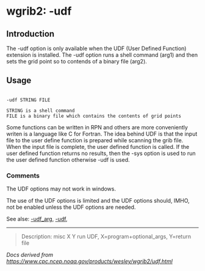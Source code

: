 # wgrib2: -udf

## Introduction

The -udf option is only available when the UDF
(User Defined Function) extension is installed.
The -udf option runs a shell command (arg1) and then
sets the grid point so to contends of a binary file (arg2).

## Usage

```

-udf STRING FILE

STRING is a shell command
FILE is a binary file which contains the contents of grid points

```

Some functions can be written in RPN and others are more
conveniently writen is a language like C for Fortran.
The idea behind UDF is that the input file to the user
define function is prepared while scanning the grib file.
When the input file is complete, the user defined function
is called. If the user defined function returns no results, then
the -sys option is used to run the user
defined function otherwise -udf is used.

### Comments

The UDF options may not work in windows.

The use of the UDF options is limited and the UDF options should, IMHO,
not be enabled unless the UDF options are needed.

See alse: [-udf_arg](./udf_arg.md),
[-udf](./udf.md),

---

> Description: misc X Y run UDF, X=program+optional_args, Y=return file

_Docs derived from <https://www.cpc.ncep.noaa.gov/products/wesley/wgrib2/udf.html>_
